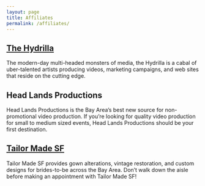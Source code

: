 ```yaml
---
layout: page
title: Affiliates
permalink: /affiliates/
---
```

## [The Hydrilla](http://www.thehydrilla.com/)
The modern-day multi-headed monsters of media, the Hydrilla is a cabal of uber-talented artists producing videos, marketing campaigns, and web sites that reside on the cutting edge.

## Head Lands Productions
Head Lands Productions is the Bay Area’s best new source for non-promotional video production. If you’re looking for quality video production for small to medium sized events, Head Lands Productions should be your first destination.

## [Tailor Made SF](http://www.tailormaidsf.com/)
Tailor Made SF provides gown alterations, vintage restoration, and custom designs for brides-to-be across the Bay Area.  Don’t walk down the aisle before making an appointment with Tailor Made SF!   
